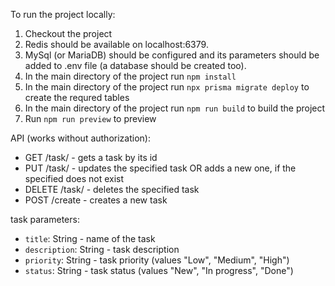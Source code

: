 To run the project locally:

1. Checkout the project
2. Redis should be available on localhost:6379.
3. MySql (or MariaDB) should be configured and its parameters should be added to .env file (a database should be created too).
4. In the main directory of the project run `npm install`
5. In the main directory of the project run `npx prisma migrate deploy` to create the requred tables
6. In the main directory of the project run `npm run build` to build the project
7. Run `npm run preview` to preview

API (works without authorization):
  - GET /task/<taskId> - gets a task by its id
  - PUT /task/<taskId> - updates the specified task OR adds a new one, if the specified does not exist
  - DELETE /task/<taskId> - deletes the specified task
  - POST /create - creates a new task
  
task parameters:
  - `title`: String - name of the task
  - `description`: String - task description
  - `priority`: String - task priority (values "Low", "Medium", "High")
  - `status`: String - task status (values "New", "In progress", "Done")

